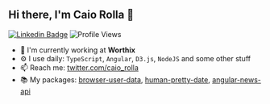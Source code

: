 ## Hi there, I'm Caio Rolla 🎉

[![Linkedin Badge](https://img.shields.io/badge/-Caio%20Rolla-0072b1?style=flat&logo=Linkedin&logoColor=white)](https://www.linkedin.com/in/caio-rolla/ "Connect on LinkedIn")
![Profile Views](https://komarev.com/ghpvc/?username=CaioRolla&color=blue)


- 🏢 I'm currently working at **Worthix**
- ⚙️ I use daily: `TypeScript`, `Angular`, `D3.js`, `NodeJS` and some other stuff
- 📫 Reach me: [twitter.com/caio_rolla](https://twitter.com/caio_rolla)
- 📚 My packages: [browser-user-data](https://www.npmjs.com/package/browser-user-data), [human-pretty-date](https://www.npmjs.com/package/human-pretty-date), [angular-news-api](https://www.npmjs.com/package/angular-news-api)

<!-- ## Some of my Github Public Stats

[![My Github Stats](https://github-readme-stats.vercel.app/api?username=CaioRolla&show_icons=true&title_color=fff&icon_color=79ff97&text_color=9f9f9f&bg_color=151515)](https://github.com/CaioRolla) -->
